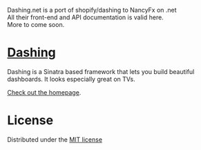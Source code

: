 Dashing.net is a port of shopify/dashing to NancyFx on .net  
All their front-end and API documentation is valid here.  
More to come soon.

# [Dashing](http://shopify.github.com/dashing)

Dashing is a Sinatra based framework that lets you build beautiful dashboards. It looks especially great on TVs.

[Check out the homepage](http://shopify.github.com/dashing).

# License
Distributed under the [MIT license](https://github.com/Shopify/dashing/blob/master/MIT-LICENSE)
